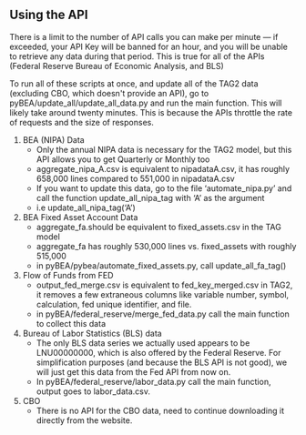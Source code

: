 ## Using the API
There is a limit to the number of API calls you can make per minute — if exceeded, your API Key will be banned for an 
hour, and you will be unable to retrieve any data during that period. This is true for all of the APIs (Federal Reserve
Bureau of Economic Analysis, and BLS)

To run all of these scripts at once, and update all of the TAG2 data (excluding CBO, which doesn't provide an API), 
go to pyBEA/update_all/update_all_data.py and run the main function. This will likely take around twenty minutes.
This is because the APIs throttle the rate of requests and the size of responses. 

1. BEA (NIPA) Data
    - Only the annual NIPA data is necessary for the TAG2 model, but this API allows you to get Quarterly or Monthly too 
    - aggregate_nipa_A.csv is equivalent to nipadataA.csv, it has roughly 658,000 lines compared to 551,000 in nipadataA.csv
    - If you want to update this data, go to the file ‘automate_nipa.py’ and call the function update_all_nipa_tag 
      with ‘A’ as the argument
    - i.e update_all_nipa_tag(‘A’)
2. BEA Fixed Asset Account Data
    - aggregate_fa.should be equivalent to fixed_assets.csv in the TAG model
    - aggregate_fa has roughly 530,000 lines vs. fixed_assets with roughly 515,000
    - in pyBEA/pybea/automate_fixed_assets.py, call update_all_fa_tag()
3. Flow of Funds from FED
    - output_fed_merge.csv is equivalent to fed_key_merged.csv in TAG2, it removes a few extraneous columns like 
      variable number, symbol, calculation, fed unique identifier, and file.
    - in pyBEA/federal_reserve/merge_fed_data.py call the main function to collect this data
4. Bureau of Labor Statistics (BLS) data
    - The only BLS data series we actually used appears to be LNU00000000, which is also offered by the Federal Reserve. 
      For simplification purposes (and because the BLS API is not good), we will just get this data from the Fed API from now on.
    - In pyBEA/federal_reserve/labor_data.py call the main function, output goes to labor_data.csv.
5. CBO 
    - There is no API for the CBO data, need to continue downloading it directly from the website.
